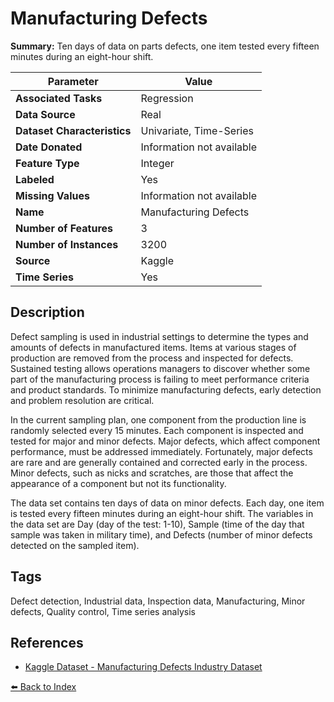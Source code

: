 # Manufacturing Defects

**Summary:** Ten days of data on parts defects, one item tested every fifteen minutes during an eight-hour shift.

| Parameter | Value |
| --- | --- |
| **Associated Tasks** | Regression |
| **Data Source** | Real |
| **Dataset Characteristics** | Univariate, Time-Series |
| **Date Donated** | Information not available |
| **Feature Type** | Integer |
| **Labeled** | Yes |
| **Missing Values** | Information not available |
| **Name** | Manufacturing Defects |
| **Number of Features** | 3 |
| **Number of Instances** | 3200 |
| **Source** | Kaggle |
| **Time Series** | Yes |

## Description

Defect sampling is used in industrial settings to determine the types and amounts of defects in manufactured items. Items at various stages of production are removed from the process and inspected for defects. Sustained testing allows operations managers to discover whether some part of the manufacturing process is failing to meet performance criteria and product standards. To minimize manufacturing defects, early detection and problem resolution are critical.

In the current sampling plan, one component from the production line is randomly selected every 15 minutes. Each component is inspected and tested for major and minor defects. Major defects, which affect component performance, must be addressed immediately. Fortunately, major defects are rare and are generally contained and corrected early in the process. Minor defects, such as nicks and scratches, are those that affect the appearance of a component but not its functionality.

The data set contains ten days of data on minor defects. Each day, one item is tested every fifteen minutes during an eight-hour shift. The variables in the data set are Day (day of the test: 1-10), Sample (time of the day that sample was taken in military time), and Defects (number of minor defects detected on the sampled item).

## Tags

Defect detection, Industrial data, Inspection data, Manufacturing, Minor defects, Quality control, Time series analysis

## References

- [Kaggle Dataset - Manufacturing Defects Industry Dataset](https://www.kaggle.com/datasets/gabrielsantello/manufacturing-defects-industry-dataset)

[⬅️ Back to Index](../README.md)
